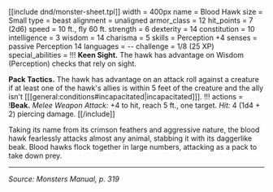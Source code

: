 [[include dnd/monster-sheet.tpl]]
width = 400px
name = Blood Hawk
size = Small
type = beast
alignment = unaligned
armor_class = 12
hit_points = 7 (2d6)
speed = 10 ft., fly 60 ft.
strength = 6
dexterity = 14
constitution = 10
intelligence = 3
wisdom = 14
charisma = 5
skills = Perception +4
senses = passive Perception 14
languages = --
challenge = 1/8 (25 XP)
special_abilities = !!!
**Keen Sight.** The hawk has advantage on Wisdom (Perception) checks that rely on sight.

**Pack Tactics.** The hawk has advantage on an attack roll against a creature if at least one of the hawk's allies is within 5 feet of the creature and the ally isn't [[[general:conditions#incapacitated|incapacitated]]].
!!!
actions = !**Beak.** *Melee Weapon Attack:* +4 to hit, reach 5 ft., one target. *Hit:* 4 (1d4 + 2) piercing damage.
[[/include]]

Taking its name from its crimson feathers and aggressive nature, the blood hawk fearlessly attacks almost any animal, stabbing it with its daggerlike beak. Blood hawks flock together in large numbers, attacking as a pack to take down prey.

----

*Source: Monsters Manual, p. 319*